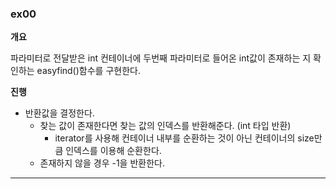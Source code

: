 ### ex00

**개요**

파라미터로 전달받은 int 컨테이너에 두번째 파라미터로 들어온 int값이 존재하는 지 확인하는 easyfind()함수를 구현한다.

**진행**

- 반환값을 결정한다.
	- 찾는 값이 존재한다면 찾는 값의 인덱스를 반환해준다. (int 타입 반환)
		- iterator를 사용해 컨테이너 내부를 순환하는 것이 아닌  컨테이너의 size만큼 인덱스를 이용해 순환한다.
	- 존재하지 않을 경우 -1을 반환한다.



****